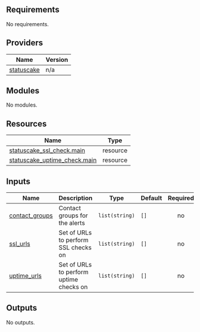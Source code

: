## Requirements

No requirements.

## Providers

| Name | Version |
|------|---------|
| <a name="provider_statuscake"></a> [statuscake](#provider\_statuscake) | n/a |

## Modules

No modules.

## Resources

| Name | Type |
|------|------|
| [statuscake_ssl_check.main](https://registry.terraform.io/providers/hashicorp/statuscake/latest/docs/resources/ssl_check) | resource |
| [statuscake_uptime_check.main](https://registry.terraform.io/providers/hashicorp/statuscake/latest/docs/resources/uptime_check) | resource |

## Inputs

| Name | Description | Type | Default | Required |
|------|-------------|------|---------|:--------:|
| <a name="input_contact_groups"></a> [contact\_groups](#input\_contact\_groups) | Contact groups for the alerts | `list(string)` | `[]` | no |
| <a name="input_ssl_urls"></a> [ssl\_urls](#input\_ssl\_urls) | Set of URLs to perform SSL checks on | `list(string)` | `[]` | no |
| <a name="input_uptime_urls"></a> [uptime\_urls](#input\_uptime\_urls) | Set of URLs to perform uptime checks on | `list(string)` | `[]` | no |

## Outputs

No outputs.
